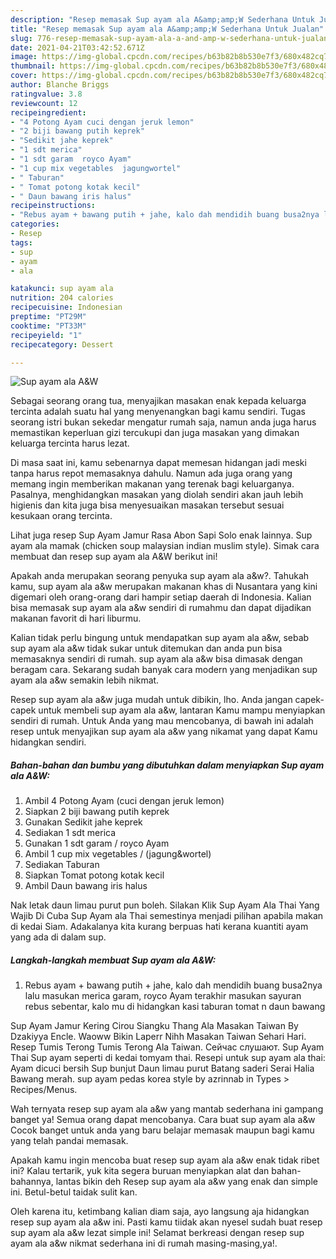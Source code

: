 ```yaml
---
description: "Resep memasak Sup ayam ala A&amp;amp;W Sederhana Untuk Jualan"
title: "Resep memasak Sup ayam ala A&amp;amp;W Sederhana Untuk Jualan"
slug: 776-resep-memasak-sup-ayam-ala-a-and-amp-w-sederhana-untuk-jualan
date: 2021-04-21T03:42:52.671Z
image: https://img-global.cpcdn.com/recipes/b63b82b8b530e7f3/680x482cq70/sup-ayam-ala-aw-foto-resep-utama.jpg
thumbnail: https://img-global.cpcdn.com/recipes/b63b82b8b530e7f3/680x482cq70/sup-ayam-ala-aw-foto-resep-utama.jpg
cover: https://img-global.cpcdn.com/recipes/b63b82b8b530e7f3/680x482cq70/sup-ayam-ala-aw-foto-resep-utama.jpg
author: Blanche Briggs
ratingvalue: 3.8
reviewcount: 12
recipeingredient:
- "4 Potong Ayam cuci dengan jeruk lemon"
- "2 biji bawang putih keprek"
- "Sedikit jahe keprek"
- "1 sdt merica"
- "1 sdt garam  royco Ayam"
- "1 cup mix vegetables  jagungwortel"
- " Taburan"
- " Tomat potong kotak kecil"
- " Daun bawang iris halus"
recipeinstructions:
- "Rebus ayam + bawang putih + jahe, kalo dah mendidih buang busa2nya lalu masukan merica garam, royco Ayam terakhir masukan sayuran rebus sebentar, kalo mu di hidangkan kasi taburan tomat n daun bawang"
categories:
- Resep
tags:
- sup
- ayam
- ala

katakunci: sup ayam ala 
nutrition: 204 calories
recipecuisine: Indonesian
preptime: "PT29M"
cooktime: "PT33M"
recipeyield: "1"
recipecategory: Dessert

---
```



![Sup ayam ala A&amp;W](https://img-global.cpcdn.com/recipes/b63b82b8b530e7f3/680x482cq70/sup-ayam-ala-aw-foto-resep-utama.jpg)

Sebagai seorang orang tua, menyajikan masakan enak kepada keluarga tercinta adalah suatu hal yang menyenangkan bagi kamu sendiri. Tugas seorang istri bukan sekedar mengatur rumah saja, namun anda juga harus memastikan keperluan gizi tercukupi dan juga masakan yang dimakan keluarga tercinta harus lezat.

Di masa  saat ini, kamu sebenarnya dapat memesan hidangan jadi meski tanpa harus repot memasaknya dahulu. Namun ada juga orang yang memang ingin memberikan makanan yang terenak bagi keluarganya. Pasalnya, menghidangkan masakan yang diolah sendiri akan jauh lebih higienis dan kita juga bisa menyesuaikan masakan tersebut sesuai kesukaan orang tercinta. 

Lihat juga resep Sup Ayam Jamur Rasa Abon Sapi Solo enak lainnya. Sup ayam ala mamak (chicken soup malaysian indian muslim style). Simak cara membuat dan resep sup ayam ala A&amp;W berikut ini!

Apakah anda merupakan seorang penyuka sup ayam ala a&amp;w?. Tahukah kamu, sup ayam ala a&amp;w merupakan makanan khas di Nusantara yang kini digemari oleh orang-orang dari hampir setiap daerah di Indonesia. Kalian bisa memasak sup ayam ala a&amp;w sendiri di rumahmu dan dapat dijadikan makanan favorit di hari liburmu.

Kalian tidak perlu bingung untuk mendapatkan sup ayam ala a&amp;w, sebab sup ayam ala a&amp;w tidak sukar untuk ditemukan dan anda pun bisa memasaknya sendiri di rumah. sup ayam ala a&amp;w bisa dimasak dengan beragam cara. Sekarang sudah banyak cara modern yang menjadikan sup ayam ala a&amp;w semakin lebih nikmat.

Resep sup ayam ala a&amp;w juga mudah untuk dibikin, lho. Anda jangan capek-capek untuk membeli sup ayam ala a&amp;w, lantaran Kamu mampu menyiapkan sendiri di rumah. Untuk Anda yang mau mencobanya, di bawah ini adalah resep untuk menyajikan sup ayam ala a&amp;w yang nikamat yang dapat Kamu hidangkan sendiri.

<!--inarticleads1-->

##### Bahan-bahan dan bumbu yang dibutuhkan dalam menyiapkan Sup ayam ala A&amp;W:

1. Ambil 4 Potong Ayam (cuci dengan jeruk lemon)
1. Siapkan 2 biji bawang putih keprek
1. Gunakan Sedikit jahe keprek
1. Sediakan 1 sdt merica
1. Gunakan 1 sdt garam / royco Ayam
1. Ambil 1 cup mix vegetables / (jagung&amp;wortel)
1. Sediakan  Taburan
1. Siapkan  Tomat potong kotak kecil
1. Ambil  Daun bawang iris halus


Nak letak daun limau purut pun boleh. Silakan Klik Sup Ayam Ala Thai Yang Wajib Di Cuba Sup Ayam ala Thai semestinya menjadi pilihan apabila makan di kedai Siam. Adakalanya kita kurang berpuas hati kerana kuantiti ayam yang ada di dalam sup. 

<!--inarticleads2-->

##### Langkah-langkah membuat Sup ayam ala A&amp;W:

1. Rebus ayam + bawang putih + jahe, kalo dah mendidih buang busa2nya lalu masukan merica garam, royco Ayam terakhir masukan sayuran rebus sebentar, kalo mu di hidangkan kasi taburan tomat n daun bawang


Sup Ayam Jamur Kering Cirou Siangku Thang Ala Masakan Taiwan By Dzakiyya Encle. Waoww Bikin Laperr Nihh Masakan Taiwan Sehari Hari. Resep Tumis Terong Tumis Terong Ala Taiwan. Сейчас слушают. Sup Ayam Thai Sup ayam seperti di kedai tomyam thai. Resepi untuk sup ayam ala thai: Ayam dicuci bersih Sup bunjut Daun limau purut Batang saderi Serai Halia Bawang merah. sup ayam pedas korea style by azrinnab in Types &gt; Recipes/Menus. 

Wah ternyata resep sup ayam ala a&amp;w yang mantab sederhana ini gampang banget ya! Semua orang dapat mencobanya. Cara buat sup ayam ala a&amp;w Cocok banget untuk anda yang baru belajar memasak maupun bagi kamu yang telah pandai memasak.

Apakah kamu ingin mencoba buat resep sup ayam ala a&amp;w enak tidak ribet ini? Kalau tertarik, yuk kita segera buruan menyiapkan alat dan bahan-bahannya, lantas bikin deh Resep sup ayam ala a&amp;w yang enak dan simple ini. Betul-betul taidak sulit kan. 

Oleh karena itu, ketimbang kalian diam saja, ayo langsung aja hidangkan resep sup ayam ala a&amp;w ini. Pasti kamu tiidak akan nyesel sudah buat resep sup ayam ala a&amp;w lezat simple ini! Selamat berkreasi dengan resep sup ayam ala a&amp;w nikmat sederhana ini di rumah masing-masing,ya!.

